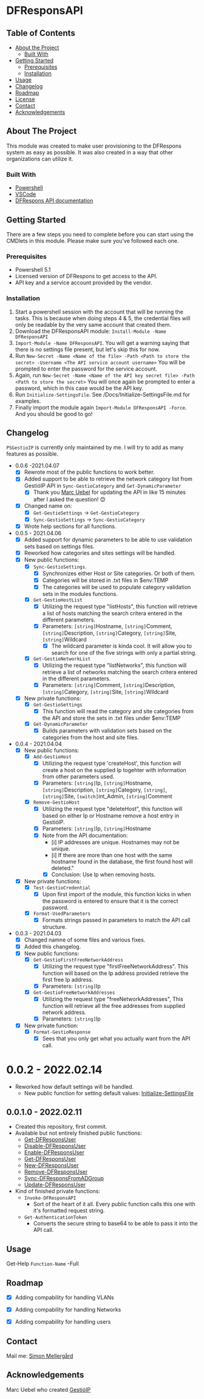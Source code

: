 # DFResponsAPI
<!-- TABLE OF CONTENTS -->
## Table of Contents

* [About the Project](#about-the-project)
    * [Built With](#built-with)
* [Getting Started](#getting-started)
    * [Prerequisites](#prerequisites)
    * [Installation](#installation)
* [Usage](#usage)
* [Changelog](#Changelog)
* [Roadmap](#roadmap)
* [License](#license)
* [Contact](#contact)
* [Acknowledgements](#acknowledgements)



<!-- ABOUT THE PROJECT -->
## About The Project
This module was created to make user provisioning to the DFRespons system as easy as possible.
It was also created in a way that other organizations can utilize it.

### Built With

* [Powershell](https://docs.microsoft.com/en-us/powershell/)
* [VSCode](https://code.visualstudio.com/)
* [DFRespons API documentation](https://docs.digitalfox.se/api/)



<!-- GETTING STARTED -->
## Getting Started
There are a few steps you need to complete before you can start using the CMDlets in this module.
Please make sure you've followed each one.

### Prerequisites

* Powershell 5.1
* Licensed version of DFRespons to get access to the API.
* API key and a service account provided by the vendor.

### Installation
1. Start a powershell session with the account that will be running the tasks. This is because when doing steps 4 & 5, the credential files will only be readable by the very same account that created them.
2. Download the DFResponsAPI module: `Install-Module -Name DFResponsAPI`
3. `Import-Module -Name DFResponsAPI`. You will get a warning saying that there is no settings file present, but let's skip this for now.
4. Run `New-Secret -Name <Name of the file> -Path <Path to store the secret> -Username <The API service account username>` You will be prompted to enter the password for the service account.
5. Again, run `New-Secret -Name <Name of the API key secret file> -Path <Path to store the secret>` You will once again be prompted to enter a password, which in this case would be the API key.
6. Run `Initialize-SettingsFile`. See /Docs/Initialize-SettingsFile.md for examples.
7. Finally import the module again `Import-Module DFResponsAPI -Force`. And you should be good to go!

## Changelog

`PSGestioIP` is currently only maintained by me. I will try to add as many features as possible.
- 0.0.6 -2021.04.07
  - [x] Rewrote most of the public functions to work better.
  - [x] Added support to be able to retrieve the network category list from GestióIP API in `Sync-GestioCategory` and `Get-DynamicParameter`
      - [x] Thank you [Marc Uebel](https://github.com/muebel) for updating the API in like 15 minutes after I asked the question! 😊
  - [x] Changed name on:
      - [x] `Get-GestioSettings` -> `Get-GestioCategory`
      - [x] `Sync-GestioSettings` -> `Sync-GestioCategory`
  - [x] Wrote help sections for all functions.
- 0.0.5 - 2021.04.06
  - [x] Added support for dynamic parameters to be able to use validation sets based on settings files.
  - [x] Reworked how categories and sites settings will be handled.
  - [x] New public functions:
      - [x] `Sync-GestioSettings`.
          - [x] Synchronizes either Host or Site categories. Or both of them.
          - [x] Categories will be stored in .txt files in $env:TEMP
          - [x] The categories will be used to populate category validation sets in the modules functions.
      - [x] `Get-GestioHostList`
          - [x] Utilizing the request type "listHosts", this function will retrieve a list of hosts matching the search critera entered in the different parameters.
          - [x] Parameters: `[string]`Hostname, `[string]`Comment, `[string]`Description, `[string]`Category, `[string]`Site, `[string]`Wildcard
              - [x] The wildcard parameter is kinda cool. It will allow you to search for one of the five strings with only a partial string.
      - [x] `Get-GestioNetworkList`
          - [x] Utilizing the request type "listNetworks", this function will retrieve a list of networks matching the search critera entered in the different parameters.
          - [x] Parameters: `[string]`Comment, `[string]`Description, `[string]`Category, `[string]`Site, `[string]`Wildcard
  - [x] New private functions:
      - [x] `Get-GestioSettings`
          - [x] This function will read the category and site categories from the API and store the sets in .txt files under $env:TEMP
      - [x] `Get-DynamicParameter`
          - [x] Builds parameters with validation sets based on the categories from the host and site files.
- 0.0.4 - 2021.04.04
  - [x] New public functions:
      - [x] `Add-GestioHost`
          - [x] Utilizing the request type 'createHost', this function will create a host on the supplied Ip togehter with information from other parameters used.
          - [x] Parameters: `[string]`Ip, `[string]`Hostname, `[string]`Description, `[string]`Category, `[string]`, `[string]`Site, `[switch]`int_Admin, `[string]`Comment
      - [x] `Remove-GestioHost`
          - [x] Utilizing the request type "deleteHost", this function will based on either Ip or Hostname remove a host entry in GestióIP.
          - [x] Parameters: `[string]`Ip, `[string]`Hostname
          - [x] Note from the API documentation: 
              - [i] IP addresses are unique. Hostnames may not be unique.
              - [i] If there are more than one host with the same hostname found in the database, the first found host will deleted."
              - [x] Conclusion: Use Ip when removing hosts.
  - [x] New private functions:
      - [x] `Test-GestioCredential`
          - [x] Upon first import of the module, this function kicks in when the password is entered to ensure that it is the correct password.
      - [x] `Format-UsedParameters`
          - [x] Formats strings passed in parameters to match the API call structure.
- 0.0.3 - 2021.04.03
  - [x] Changed namne of some files and various fixes.
  - [x] Added this changelog.
  - [x] New public functions:
      - [x] `Get-GestioFirstFreeNetworkAddress`
          - [x] Utilizing the request type "firstFreeNetworkAddress". This function will based on the Ip address provided retrieve the first free Ip address.
          - [x] Parameters: `[string]`Ip
      - [x] `Get-GestioFreeNetworkAddresses`
          - [x] Utilizing the request type "freeNetworkAddresses", This function will retrieve all the free addresses from supplied network address.
          - [x] Parameters: `[string]`Ip
  - [x] New private function:
      - [x] `Format-GestioResponse`
          - [x] Sees that you only get what you actually want from the API call.
# 0.0.2 - 2022.02.14
  - Reworked how default settings will be handled.
    - New public function for setting default values: [Initialize-SettingsFile](Docs/Initialize-SettingsFile.md)
## 0.0.1.0 - 2022.02.11
  - Created this repository, first commit.
  - Available but not entirely finished public functions:
      - [Get-DFResponsUser](Docs/Get-DFResponsUser.md)
      - [Disable-DFResponsUser](Docs/Disable-DFResponsUser.md)
      - [Enable-DFResponsUser](Docs/Enable-DFResponsUser.md)
      - [Get-DFResponsUser](Docs/Get-DFResponsUser.md)
      - [New-DFResponsUser](Docs/New-DFResponsUser.md)
      - [Remove-DFResponsUser](Docs/Remove-DFResponsUser.md)
      - [Sync-DFResponsFromADGroup](Docs/Sync-DFResponsFromADGroup.md)
      - [Update-DFResponsUser](Docs/Update-DFResponsUser.md)
  - Kind of finished private functions:
      - `Invoke-DFResponsAPI`
        - Sort of the heart of it all. Every public function calls this one with it's formatted request string.
      - `Get-AuthenticationToken`
        - Converts the secure string to base64 to be able to pass it into the API call.

<!-- USAGE EXAMPLES -->
## Usage

Get-Help `Function-Name` -Full


<!-- ROADMAP -->
## Roadmap

 - [x] Adding compability for handling VLANs

 - [x] Adding compability for handling Networks

 - [x] Adding compability for handling users


<!-- CONTACT -->
## Contact

Mail me: [Simon Mellergård](mailto:simon.mellergardh@gmail.com)


<!-- ACKNOWLEDGEMENTS -->
## Acknowledgements
Marc Uebel who created [GestióIP](https://gestioip.net)